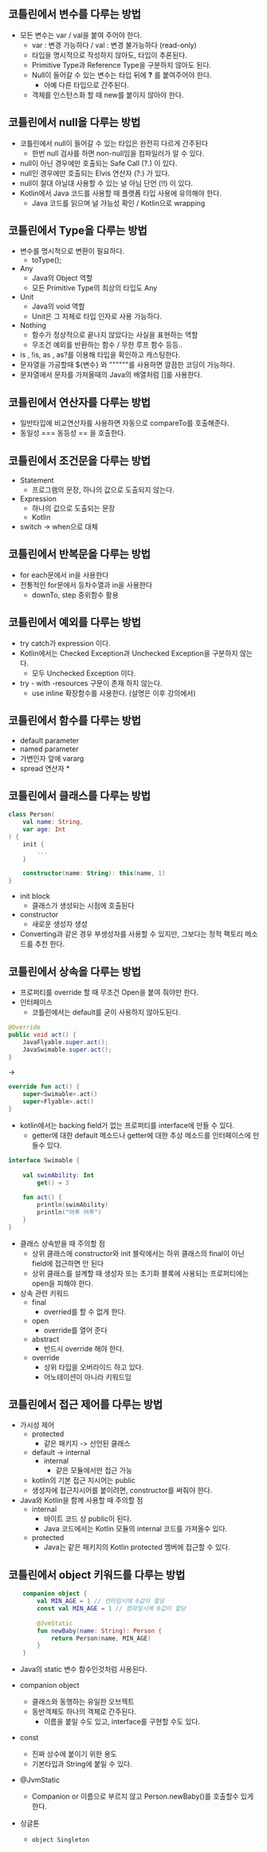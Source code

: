 ## 코틀린에서 변수를 다루는 방법
- 모든 변수는 var / val을 붙여 주어야 한다.
	- var : 변경 가능하다 / val : 변경 불가능하다 (read-only)
	- 타입을 명시적으로 작성하지 않아도, 타입이 추론된다.
	- Primitive Type과 Reference Type을 구분하지 않아도 된다.
	- Null이 들어갈 수 있는 변수는 타입 뒤에 **?** 를 붙여주어야 한다.
		- 아예 다른 타입으로 간주된다.
	- 객체를 인스턴스화 할 때 new를 붙이지 않아야 한다.

## 코틀린에서 null을 다루는 방법
- 코틀린에서 null이 들어갈 수 있는 타입은 완전히 다르게 간주된다
	- 한번 null 검사를 하면 non-null임을 컴파일러가 알 수 있다.
- null이 아닌 경우에만 호출되는 Safe Call (?.) 이 있다.
- null인 경우에만 호출되는 Elvis 연산자 (?:) 가 있다.
- null이 절대 아닐대 사용할 수 있는 널 아님 단언 (!!) 이 있다.
- Kotlin에서 Java 코드를 사용할 때 플랫폼 타입 사용에 유의해야 한다.
	- Java 코드를 읽으며 널 가능성 확인 / Kotlin으로 wrapping

## 코틀린에서 Type을 다루는 방법
- 변수를 명시적으로 변환이 필요하다.
	- toType();
- Any
	- Java의 Object 역할
	- 모든 Primitive Type의 최상의 타입도 Any
- Unit
	- Java의 void 역할
	- Unit은 그 자체로 타입 인자로 사용 가능하다.
- Nothing
	- 함수가 정상적으로 끝나지 않았다는 사실을 표현하는 역할
	- 무조건 예외를 반환하는 함수 / 무한 루프 함수 등등..
- is , !is, as , as?를 이용해 타입을 확인하고 캐스팅한다.
- 문자열을 가공할때 ${변수} 와 """"""를 사용하면 깔끔한 코딩이 가능하다.
- 문자열에서 문자를 가져올때의 Java의 배열처럼 []를 사용한다.

## 코틀린에서 연산자를 다루는 방법
- 일반타입에 비교연산자를 사용하면 자동으로 compareTo를 호출해준다.
- 동일성 === 동등성 == 을 호출한다.

## 코틀린에서 조건문을 다루는 방법
- Statement
	- 프로그램의 문장, 하나의 값으로 도출되지 않는다.
- Expression
	- 하나의 값으로 도출되는 문장
	- Kotlin
- switch -> when으로 대체

## 코틀린에서 반복문을 다루는 방법
- for each문에서 in을 사용한다
- 전통적인 for문에서 등차수열과 in을 사용한다
	- downTo, step 중위함수 활용

## 코틀린에서 예외를 다루는 방법
- try catch가 expression 이다.
- Kotlin에서는 Checked Exception과 Unchecked Exception을 구분하지 않는다.
	- 모두 Unchecked Exception 이다.
- try - with -resources 구문이 존재 하지 않는다.
	- use inline 확장함수를 사용한다. (설명은 이후 강의에서)

## 코틀린에서 함수를 다루는 방법  
- default parameter
- named parameter
- 가변인자 앞에 vararg
- spread 연산자 *

## 코틀린에서 클래스를 다루는 방법
```kotlin
class Person(
	val name: String,
	var age: Int
) {
	init {
		...
	}

	constructor(name: String): this(name, 1)
}
```

- init block
	- 클래스가 생성되는 시점에 호출된다
- constructor
	- 새로운 생성자 생성
- Converting과 같은 경우 부생성자를 사용할 수 있지만, 그보다는 정적 팩토리 메소드를 추천 한다.

## 코틀린에서 상속을 다루는 방법

- 프로퍼티를 override 할 때 무조건 Open을 붙여 줘야만 한다.
- 인터페이스
	- 코틀린에서는 default를 굳이 사용하지 않아도된다.

```java
@Override  
public void act() {  
    JavaFlyable.super.act();  
    JavaSwimable.super.act();  
}
```
->
```kotlin
override fun act() {  
    super<Swimable>.act()  
    super<Flyable>.act()  
}
```
- kotlin에서는 backing field가 없는 프로퍼티를 interface에 만들 수 있다.
	- getter에 대한 default 메소드나 getter에 대한 추상 메소드를 인터페이스에 만들수 있다.
```kotlin
interface Swimable {  
  
    val swimAbility: Int  
        get() = 3  
  
    fun act() {  
        println(swimAbility)  
        println("어푸 어푸")  
    }  
}
```
- 클래스 상속받을 때 주의할 점
	- 상위 클래스에 constructor와 init 블락에서는 하위 클래스의 final이 아닌 field에 접근하면 안 된다
	- 상위 클래스를 설계할 때 생성자 또는 초기화 블록에 사용되는 프로퍼티에는 open을 피해야 한다.
- 상속 관련 키워드
	- final
		- overried를 할 수 없게 한다.
	- open
		- override를 열어 준다
	- abstract
		- 반드시 override 해야 한다.
	- override
		- 상위 타입을 오버라이드 하고 있다.
		- 어노테이션이 아니라 키워드임

## 코틀린에서 접근 제어를 다루는 방법
- 가시성 제어
	- protected
		- 같은 패키지 -> 선언된 클래스
	- default -> internal
		- internal
			- 같은 모듈에서만 접근 가능
	- kotlin의 기본 접근 지시어는 public
	- 생성자에 접근지시어를 붙이려면, constructor를 써줘야 한다.
- Java와 Kotlin을 함께 사용할 때 주의할 점
	- internal
		- 바이트 코드 상 public이 된다.
		- Java 코드에서는 Kotlin 모듈의 internal 코드를 가져올수 있다.
	- protected
		- Java는 같은 패키지의 Kotlin protected 멤버에 접근할 수 있다.

## 코틀린에서 object 키워드를 다루는 방법
```kotlin
    companion object {
        val MIN_AGE = 1 // 런타임시에 0값이 할당
        const val MIN_AGE = 1 // 컴파일시에 0값이 할당
		
		@JvmStatic
        fun newBaby(name: String): Person {
            return Person(name, MIN_AGE)
        }
    }
```
- Java의 static 변수 함수인것처럼 사용된다.
- companion object
	- 클래스와 동행하는 유일한 오브젝트
	- 동반객체도 하나의 객체로 간주된다.
		- 이름을 붙일 수도 있고, interface를 구현할 수도 있다.
- const
	- 진짜 상수에 붙이기 위한 용도
	- 기본타입과 String에 붙일 수 있다.
- @JvmStatic
	- Companion or 이름으로 부르지 않고 Person.newBaby()를 호출할수 있게한다.

- 싱글톤
	- `object Singleton`